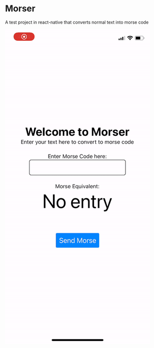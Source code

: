 # Morser
A test project in react-native that converts normal text into morse code

![Morser](./morser.gif)